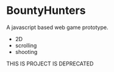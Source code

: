 BountyHunters
=============

A javascript based web game prototype.

- 2D
- scrolling
- shooting

THIS IS PROJECT IS DEPRECATED
